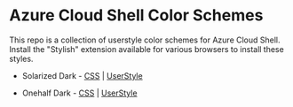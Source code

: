 # Azure Cloud Shell Color Schemes
This repo is a collection of userstyle color schemes for Azure Cloud Shell. Install the "Stylish" extension available for various browsers to install these styles.

* Solarized Dark - [CSS](https://github.com/singhkays/azure-cloud-shell-color-schemes/blob/master/solarized-dark.css) | [UserStyle](https://userstyles.org/styles/150059/azure-cloud-shell-solarized-dark)

* Onehalf Dark - [CSS](onehalf-dark.css) | [UserStyle](https://userstyles.org/styles/150201/azure-cloud-shell-onehalf-dark)